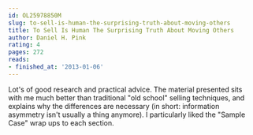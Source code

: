 ```yaml
---
id: OL25978850M
slug: to-sell-is-human-the-surprising-truth-about-moving-others
title: To Sell Is Human The Surprising Truth About Moving Others
author: Daniel H. Pink
rating: 4
pages: 272
reads:
- finished_at: '2013-01-06'
---
```

Lot's of good research and practical advice. The material presented sits with me much better than traditional "old school" selling techniques, and explains why the differences are necessary (in short: information asymmetry isn't usually a thing anymore). I particularly liked the "Sample Case" wrap ups to each section.
